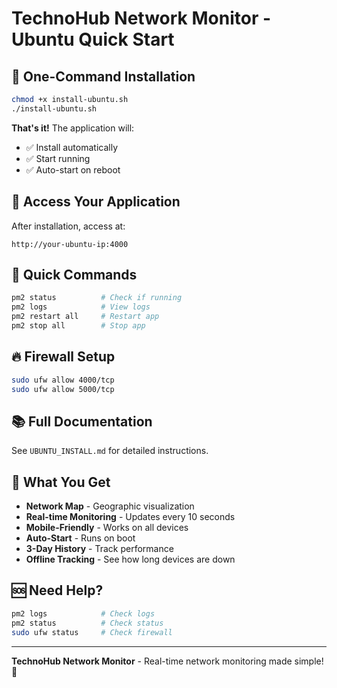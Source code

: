 # TechnoHub Network Monitor - Ubuntu Quick Start

## 🚀 One-Command Installation

```bash
chmod +x install-ubuntu.sh
./install-ubuntu.sh
```

**That's it!** The application will:
- ✅ Install automatically
- ✅ Start running
- ✅ Auto-start on reboot

## 📍 Access Your Application

After installation, access at:
```
http://your-ubuntu-ip:4000
```

## 🔧 Quick Commands

```bash
pm2 status          # Check if running
pm2 logs            # View logs
pm2 restart all     # Restart app
pm2 stop all        # Stop app
```

## 🔥 Firewall Setup

```bash
sudo ufw allow 4000/tcp
sudo ufw allow 5000/tcp
```

## 📚 Full Documentation

See `UBUNTU_INSTALL.md` for detailed instructions.

## 🎯 What You Get

- **Network Map** - Geographic visualization
- **Real-time Monitoring** - Updates every 10 seconds
- **Mobile-Friendly** - Works on all devices
- **Auto-Start** - Runs on boot
- **3-Day History** - Track performance
- **Offline Tracking** - See how long devices are down

## 🆘 Need Help?

```bash
pm2 logs            # Check logs
pm2 status          # Check status
sudo ufw status     # Check firewall
```

---

**TechnoHub Network Monitor** - Real-time network monitoring made simple! 🎉


